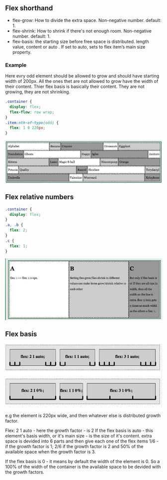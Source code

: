 ## Flex shorthand

* flex-grow: How to divide the extra space. Non-negative number. default: 1.
* flex-shrink: How to shrink if there's not enough room. Non-negative number. default: 1.
* flex-basis: the starting size before free space is distributed. length value, content or auto . If set to auto, sets to flex item’s main size property.

### Example

Here evry odd element should be allowed to grow and should have starting width of 200px. All the ones thet are not allowed to grow have the width of their content. Thier flex basis is basically their content. They are not growing, they are not shrinking. 

```css
.container {
  display: flex;
  flex-flow: row wrap;
}
.item:nth-of-type(odd) {
  flex: 1 0 220px;
}
```
![flex-shorthand-property](../flex-shorthand-property.png)

## Flex relative numbers

```css
.container {
  display: flex;
}
.a, .b {
  flex: 2;
}
.c {
  flex: 1;
}
```

![flex-relative-numbers](../flex-relative-numbers.png)

## Flex basis 

![flex-basis](../flex-basis.png)

e.g the element is 220px wide, and then whatever else is distributed growth factor. 

Flex: 2 1 auto - here the growth factor - is 2 
If the flex basis is auto   - this element's basis width, or it's main size - is the size of it's content. 
extra space is devided into 6 parts and then give each one of the flex items 1/6 - if the growth factor is 1; 2/6 if the growth factor is 2 and 50% of the available space when the growth factor is 3. 

If the flex basis is 0 - it means by default the width of the element is 0. So a 100% of the width of the container is the available space to be devided with the growth factors. 
